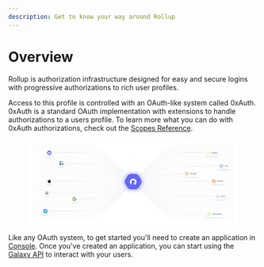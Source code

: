 ```yaml
---
description: Get to know your way around Rollup
---
```


# Overview

Rollup is authorization infrastructure designed for easy and secure logins with progressive authorizations to rich user profiles.

Access to this profile is controlled with an OAuth-like system called 0xAuth. 0xAuth is a standard OAuth implementation with extensions to handle authorizations to a users profile. To learn more what you can do with 0xAuth authorizations, check out the [Scopes Reference](../reference/scopes.md).

<figure><img src="../.gitbook/assets/Docs_-_Overview_V2.png" alt=""><figcaption></figcaption></figure>

Like any OAuth system, to get started you'll need to create an application in [Console](create-an-application.md). Once you've created an application, you can start using the [Galaxy API](../reference/galaxy-api.md) to interact with your users.
